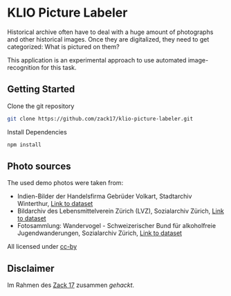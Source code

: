 # KLIO Picture Labeler

Historical archive often have to deal with a huge amount of photographs and other historical images. Once they are digitalized, they need to get categorized: What is pictured on them?

This application is an experimental approach to use automated image-recognition for this task.

## Getting Started

Clone the git repository 

```bash
git clone https://github.com/zack17/klio-picture-labeler.git
```


Install Dependencies

```bash
npm install
```

## Photo sources
The used demo photos were taken from:
* Indien-Bilder der Handelsfirma Gebrüder Volkart, Stadtarchiv Winterthur, [Link to dataset](https://data.stadt-zuerich.ch/dataset/winterthur_sar_volkart)
* Bildarchiv des Lebensmittelverein Zürich (LVZ), Sozialarchiv Zürich, [Link to dataset](https://data.stadt-zuerich.ch/dataset/sozialarchiv-lvz)
* Fotosammlung: Wandervogel - Schweizerischer Bund für alkoholfreie Jugendwanderungen, Sozialarchiv Zürich, [Link to dataset](https://data.stadt-zuerich.ch/dataset/sozialarchiv-wandervogel)

All licensed under [cc-by](https://creativecommons.org/licenses/by/4.0/)

## Disclaimer
Im Rahmen des [Zack 17](http://vsa-aas.ch/archivtag-2017/hackday-zuerich/) zusammen *gehackt*. 
